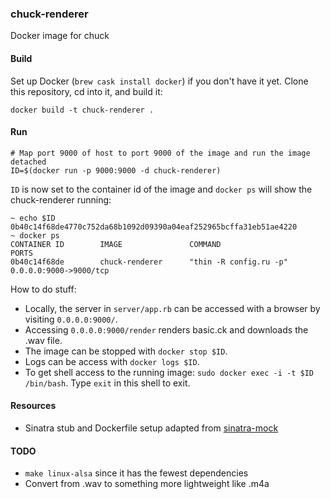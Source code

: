 ### chuck-renderer
Docker image for chuck

#### Build

Set up Docker (`brew cask install docker`) if you don't have it yet. Clone this repository, cd into it, and build it:

	docker build -t chuck-renderer .

#### Run
	# Map port 9000 of host to port 9000 of the image and run the image detached
	ID=$(docker run -p 9000:9000 -d chuck-renderer)

`ID` is now set to the container id of the image and `docker ps` will show the chuck-renderer running:

	~ echo $ID
	0b40c14f68de4770c752da68b1092d09390a04eaf252965bcffa31eb51ae4220
	~ docker ps
	CONTAINER ID        IMAGE               COMMAND                   PORTS 
	0b40c14f68de        chuck-renderer      "thin -R config.ru -p"    0.0.0.0:9000->9000/tcp

How to do stuff: 

* Locally, the server in `server/app.rb` can be accessed with a browser by visiting `0.0.0.0:9000/`.
* Accessing `0.0.0.0:9000/render` renders basic.ck and downloads the .wav file.
* The image can be stopped with `docker stop $ID`.
* Logs can be access with `docker logs $ID`.
* To get shell access to the running image: `sudo docker exec -i -t $ID /bin/bash`. Type `exit` in this shell to exit.

#### Resources

* Sinatra stub and Dockerfile setup adapted from [sinatra-mock][1]

#### TODO

* `make linux-alsa` since it has the fewest dependencies
* Convert from .wav to something more lightweight like .m4a

[1]: https://github.com/thoom/sinatra-mock
